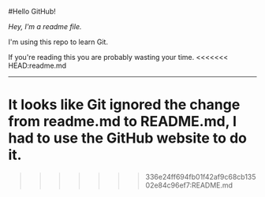 #Hello GitHub!

_Hey, I'm a readme file._

I'm using this repo to learn Git.

If you're reading this you are probably wasting your time.
<<<<<<< HEAD:readme.md

---

It looks like Git ignored the change from readme.md to README.md, I had to use the GitHub website to do it.
=======
>>>>>>> 336e24ff694fb01f42af9c68cb13502e84c96ef7:README.md
